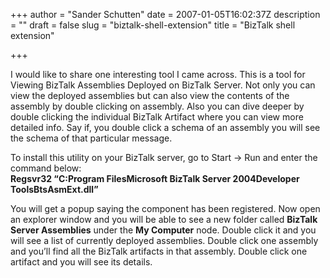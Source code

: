+++
author = "Sander Schutten"
date = 2007-01-05T16:02:37Z
description = ""
draft = false
slug = "biztalk-shell-extension"
title = "BizTalk shell extension"

+++


I would like to share one interesting tool I came across. This is a tool for Viewing BizTalk Assemblies Deployed on BizTalk Server. Not only you can view the deployed assemblies but can also view the contents of the assembly by double clicking on assembly. Also you can dive deeper by double clicking the individual BizTalk Artifact where you can view more detailed info. Say if, you double click a schema of an assembly you will see the schema of that particular message.

To install this utility on your BizTalk server, go to Start -> Run and enter the command below:  
**Regsvr32 “C:Program FilesMicrosoft BizTalk Server 2004Developer ToolsBtsAsmExt.dll”**

You will get a popup saying the component has been registered. Now open an explorer window and you will be able to see a new folder called **BizTalk Server Assemblies** under the **My Computer** node. Double click it and you will see a list of currently deployed assemblies. Double click one assembly and you’ll find all the BizTalk artifacts in that assembly. Double click one artifact and you will see its details.

